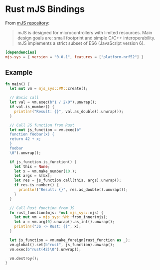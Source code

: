 # Rust mJS Bindings

From [mJS repository](https://github.com/cesanta/mjs):

> mJS is designed for microcontrollers with
> limited resources. Main design goals are:
> small footprint and simple C/C++ interoperability.
> mJS implements a strict subset of ES6
> (JavaScript version 6).

```toml
[dependencies]
mjs-sys = { version = "0.0.1", features = ["platform-nrf52"] }
```

## Example

```rust
fn main() {
  let mut vm = mjs_sys::VM::create();

  // Basic call
  let val = vm.exec(b"1 / 2\0").unwrap();
  if val.is_number() {
    println!("Result: {}", val.as_double().unwrap());
  }

  // Call JS function from Rust
  let mut js_function = vm.exec(b"
  function foobar(x) {
  return 42 + x;
  }
  foobar
  \0").unwrap();

  if js_function.is_function() {
    let this = None;
    let x = vm.make_number(10.);
    let args = &[&x];
    let res = js_function.call(this, args).unwrap();
    if res.is_number() {
      println!("Result: {}", res.as_double().unwrap());
    }
  }

  // Call Rust function from JS
  fn rust_function(mjs: *mut mjs_sys::mjs) {
    let mut vm = mjs_sys::VM::from_inner(mjs);
    let x = vm.arg(0).unwrap().as_int().unwrap();
    println!("JS -> Rust: {}", x);
  }

  let js_function = vm.make_foreign(rust_function as _);
  vm.global().set(b"rust", js_function).unwrap();
  vm.exec(b"rust(42)\0").unwrap();

  vm.destroy();
}
```
